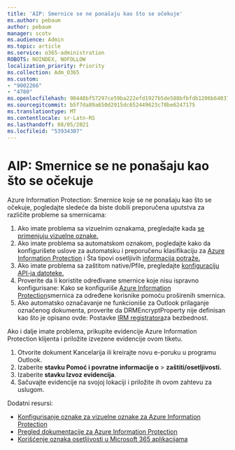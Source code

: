 ```yaml
---
title: 'AIP: Smernice se ne ponašaju kao što se očekuje'
ms.author: pebaum
author: pebaum
manager: scotv
ms.audience: Admin
ms.topic: article
ms.service: o365-administration
ROBOTS: NOINDEX, NOFOLLOW
localization_priority: Priority
ms.collection: Adm_O365
ms.custom:
- "9002266"
- "4780"
ms.openlocfilehash: 90448bf57297ce59ba222efd1927b5de588bfbfdb1206b6403764d7f43fed690
ms.sourcegitcommit: b5f7da89a650d2915dc652449623c78be6247175
ms.translationtype: MT
ms.contentlocale: sr-Latn-RS
ms.lasthandoff: 08/05/2021
ms.locfileid: "53934307"
---
```

# <a name="aip-policies-not-behaving-as-expected"></a>AIP: Smernice se ne ponašaju kao što se očekuje

Azure Information Protection: Smernice koje se ne ponašaju kao što se očekuje, pogledajte sledeće da biste dobili preporučena uputstva za različite probleme sa smernicama:

1. Ako imate problema sa vizuelnim oznakama, pregledajte kada [se primenjuju vizuelne oznake.](https://docs.microsoft.com/azure/information-protection/configure-policy-markings#when-visual-markings-are-applied)
2. Ako imate problema sa automatskom oznakom, pogledajte kako da konfigurišete uslove za automatsku i preporučenu klasifikaciju za [Azure Information Protection](https://docs.microsoft.com/azure/information-protection/configure-policy-classification) i Šta tipovi osetljivih [informacija potraže.](https://docs.microsoft.com/microsoft-365/compliance/sensitive-information-type-entity-definitions)
3. Ako imate problema sa zaštitom native/Pfile, pregledajte [konfiguraciju API-ja datoteke.](https://docs.microsoft.com/azure/information-protection/develop/file-api-configuration)
4. Proverite da li koristite određivane smernice koje nisu ispravno konfigurisane: Kako se konfiguriše [Azure Information Protection](https://docs.microsoft.com/azure/information-protection/configure-policy-scope)smernica za određene korisnike pomoću proširenih smernica.
5. Ako automatsko označavanje ne funkcioniše za Outlook prilaganje označenog dokumenta, proverite da DRMEncryptProperty nije definisan kao što je opisano ovde: Postavke [IRM registratora](https://docs.microsoft.com/deployoffice/security/protect-sensitive-messages-and-documents-by-using-irm-in-office#office-2016-irm-registry-key-options)za bezbednost.

Ako i dalje imate problema, prikupite evidencije Azure Information Protection klijenta i priložite izvezene evidencije ovom tiketu.

1. Otvorite dokument Kancelarija ili kreirajte novu e-poruku u programu Outlook.
2. Izaberite **stavku Pomoć i povratne informacije o**  >  **zaštiti/osetljivosti.**
3. Izaberite **stavku Izvoz evidencija**.
4. Sačuvajte evidencije na svojoj lokaciji i priložite ih ovom zahtevu za uslugom.

Dodatni resursi:

- [Konfigurisanje oznake za vizuelne oznake za Azure Information Protection](https://docs.microsoft.com/azure/information-protection/configure-policy-markings)
- [Pregled dokumentacije za Azure Information Protection](https://docs.microsoft.com/azure/information-protection/what-is-information-protection)
- [Korišćenje oznaka osetljivosti u Microsoft 365 aplikacijama](https://docs.microsoft.com/microsoft-365/compliance/sensitivity-labels-office-apps)

